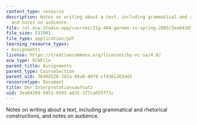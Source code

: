 ```yaml
---
content_type: resource
description: Notes on writing about a text, including grammatical and rhetorical constructions,
  and notes on audience.
file: /ol-ocw-studio-app/courses/21g-404-german-iv-spring-2005/3ea0426994519593ad35377ca655f71c_MIT21G_404S05_interpretati.pdf
file_size: 531901
file_type: application/pdf
learning_resource_types:
- Assignments
license: https://creativecommons.org/licenses/by-nc-sa/4.0/
ocw_type: OCWFile
parent_title: Assignments
parent_type: CourseSection
parent_uid: 36d8d228-2d2a-04a0-4470-cf4361263ad5
resourcetype: Document
title: Der Interpretationsaufsatz
uid: 3ea04269-9451-9593-ad35-377ca655f71c
---
```

Notes on writing about a text, including grammatical and rhetorical constructions, and notes on audience.